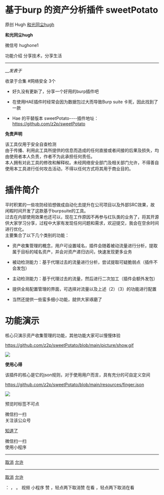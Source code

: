#  基于burp 的资产分析插件 sweetPotato

原创 Hugh  [ 和光同尘hugh ](javascript:void\(0\);)

**和光同尘hugh** ![]()

微信号 hughone1

功能介绍 分享技术，分享生活

____

___发表于_

收录于合集 #网络安全 3个

  * 好久没有更新了，分享一个好用的burp插件吧

  * 在使用HAE插件时经常会因为数据包过大而导致Burp suite 卡死，因此找到了一款

  * Hae 的平替版本 sweetPotato----插件地址：https://github.com/z2p/sweetPotato

 **免责声明**

该工具仅用于安全自查检测  
由于传播、利用此工具所提供的信息而造成的任何直接或者间接的后果及损失，均由使用者本人负责，作者不为此承担任何责任。  
本人拥有对此工具的修改和解释权。未经网络安全部门及相关部门允许，不得善自使用本工具进行任何攻击活动，不得以任何方式将其用于商业目的。

  

#  **插件简介**

平时积累的一些攻防经验想做成自动化去提升在公司项目以及外部SRC效果，故闲暇时间开发了这款基于burpsuite的工具。  
过去在内部使用效果也还可以，现在工作原因不再参与红队类的业务了，将其开源供大家学习分享，过程中大家有发现任何问题和需求，欢迎提交，我会在空余时间进行优化。  
主要集合了以下几个类别的功能：

  * 资产收集管理的概念，用户可设置域名，插件会随着被动流量进行分析，提取属于目标的域名资产，并会对资产递归访问，快速发现更多业务

  * 被动检测能力：基于代理过去的流量进行分析，尝试提取可疑脆弱点（插件不会发包）

  * 主动检测能力：基于代理过去的流量，然后进行二次加工（插件会额外发包）

  * 提供全局配置管理的界面，可选择对流量以及上述（2）（3）的功能进行配置

  * 当然还提供一些蛮多细小功能，就供大家琢磨了

#  **功能演示**

核心只演示资产收集管理的功能，其他功能大家可以慢慢体验

https://github.com/z2p/sweetPotato/blob/main/picture/show.gif

![](https://gitee.com/fuli009/images/raw/master/public/20230617223234.png)

  

 **使用心得**  

该插件的核心是它的json规则，对于使用用户而言，具有充分的可自定义空间  

https://github.com/z2p/sweetPotato/blob/main/resources/finger.json

![](https://gitee.com/fuli009/images/raw/master/public/20230617223249.png)

  

预览时标签不可点

微信扫一扫  
关注该公众号

[知道了](javascript:;)

微信扫一扫  
使用小程序

****

[取消](javascript:void\(0\);) [允许](javascript:void\(0\);)

****

[取消](javascript:void\(0\);) [允许](javascript:void\(0\);)

： ， 。   视频 小程序 赞 ，轻点两下取消赞 在看 ，轻点两下取消在看

